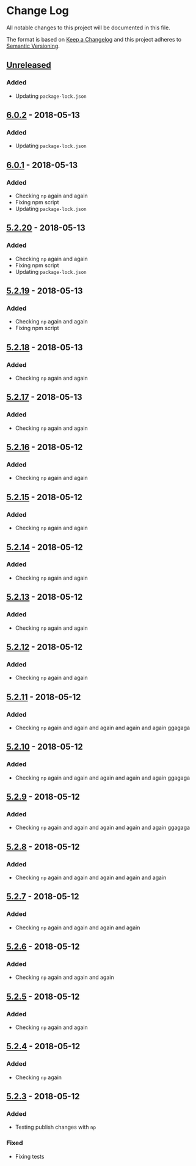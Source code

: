 # Change Log
All notable changes to this project will be documented in this file.

The format is based on [Keep a Changelog](http://keepachangelog.com/)
and this project adheres to [Semantic Versioning](http://semver.org/).

## [Unreleased][]
### Added
- Updating `package-lock.json`

## [6.0.2][] - 2018-05-13
### Added
- Updating `package-lock.json`

## [6.0.1][] - 2018-05-13
### Added
- Checking `np` again and again
- Fixing npm script
- Updating `package-lock.json`

## [5.2.20][] - 2018-05-13
### Added
- Checking `np` again and again
- Fixing npm script
- Updating `package-lock.json`

## [5.2.19][] - 2018-05-13
### Added
- Checking `np` again and again
- Fixing npm script

## [5.2.18][] - 2018-05-13
### Added
- Checking `np` again and again

## [5.2.17][] - 2018-05-13
### Added
- Checking `np` again and again

## [5.2.16][] - 2018-05-12
### Added
- Checking `np` again and again

## [5.2.15][] - 2018-05-12
### Added
- Checking `np` again and again

## [5.2.14][] - 2018-05-12
### Added
- Checking `np` again and again

## [5.2.13][] - 2018-05-12
### Added
- Checking `np` again and again

## [5.2.12][] - 2018-05-12
### Added
- Checking `np` again and again

## [5.2.11][] - 2018-05-12
### Added
- Checking `np` again and again and again and again and again ggagaga


## [5.2.10][] - 2018-05-12
### Added
- Checking `np` again and again and again and again and again ggagaga

## [5.2.9][] - 2018-05-12
### Added
- Checking `np` again and again and again and again and again ggagaga

## [5.2.8][] - 2018-05-12
### Added
- Checking `np` again and again and again and again and again

## [5.2.7][] - 2018-05-12
### Added
- Checking `np` again and again and again and again

## [5.2.6][] - 2018-05-12
### Added
- Checking `np` again and again and again

## [5.2.5][] - 2018-05-12
### Added
- Checking `np` again and again

## [5.2.4][] - 2018-05-12
### Added
- Checking `np` again


## [5.2.3][] - 2018-05-12
### Added
- Testing publish changes with `np`

### Fixed
- Fixing tests


[Unreleased]: https://github.com/willmendesneto/willmendesneto-playground/compare/v6.0.2...HEAD
[6.0.2]: https://github.com/willmendesneto/willmendesneto-playground/compare/v6.0.1...v6.0.2
[6.0.1]: https://github.com/willmendesneto/willmendesneto-playground/compare/v5.2.20...v6.0.1
[5.2.20]: https://github.com/willmendesneto/willmendesneto-playground/compare/v5.2.19...v5.2.20
[5.2.19]: https://github.com/willmendesneto/willmendesneto-playground/compare/v5.2.18...v5.2.19
[5.2.18]: https://github.com/willmendesneto/willmendesneto-playground/compare/v5.2.17...v5.2.18
[5.2.17]: https://github.com/willmendesneto/willmendesneto-playground/compare/v5.2.16...v5.2.17
[5.2.16]: https://github.com/willmendesneto/willmendesneto-playground/compare/v5.2.15...v5.2.16
[5.2.15]: https://github.com/willmendesneto/willmendesneto-playground/compare/v5.2.14...v5.2.15
[5.2.14]: https://github.com/willmendesneto/willmendesneto-playground/compare/v5.2.13...v5.2.14
[5.2.13]: https://github.com/willmendesneto/willmendesneto-playground/compare/v5.2.12...v5.2.13
[5.2.12]: https://github.com/willmendesneto/willmendesneto-playground/compare/v5.2.11...v5.2.12
[5.2.11]: https://github.com/willmendesneto/willmendesneto-playground/compare/v5.2.10...v5.2.11
[5.2.10]: https://github.com/willmendesneto/willmendesneto-playground/compare/v5.2.9...v5.2.10
[5.2.9]: https://github.com/willmendesneto/willmendesneto-playground/compare/v5.2.8...v5.2.9
[5.2.8]: https://github.com/willmendesneto/willmendesneto-playground/compare/v5.2.7...v5.2.8
[5.2.7]: https://github.com/willmendesneto/willmendesneto-playground/compare/v5.2.6...v5.2.7
[5.2.6]: https://github.com/willmendesneto/willmendesneto-playground/compare/v5.2.5...v5.2.6
[5.2.5]: https://github.com/willmendesneto/willmendesneto-playground/compare/v5.2.4...v5.2.5
[5.2.4]: https://github.com/willmendesneto/willmendesneto-playground/compare/v5.2.3...v5.2.4
[5.2.3]: https://github.com/willmendesneto/willmendesneto-playground/tree/v5.2.3
